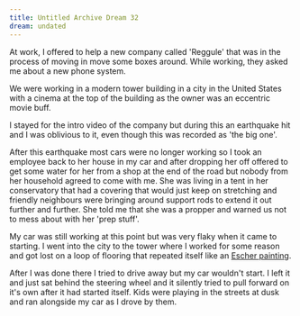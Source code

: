 ```yaml
---
title: Untitled Archive Dream 32
dream: undated
---
```


At work, I offered to help a new company called 'Reggule' that was in the process of moving in move some boxes around. While working, they asked me about a new phone system.

We were working in a modern tower building in a city in the United States with a cinema at the top of the building as the owner was an eccentric movie buff.

I stayed for the intro video of the company but during this an earthquake hit and I was oblivious to it, even though this was recorded as 'the big one'.

After this earthquake most cars were no longer working so I took an employee <!-- AH --> back to her house in my car and after dropping her off offered to get some water for her from a shop at the end of the road but nobody from her household agreed to come with me. She was living in a tent in her conservatory that had a covering that would just keep on stretching and friendly neighbours were bringing around support rods to extend it out further and further. She told me that she was a propper and warned us not to mess about with her 'prep stuff'.

My car was still working at this point but was very flaky when it came to starting. I went into the city to the tower where I worked for some reason and got lost on a loop of flooring that repeated itself like an <a href="https://www.google.co.uk/search?tbm=isch&q=escher%20painting">Escher painting</a>.

After I was done there I tried to drive away but my car wouldn't start. I left it and just sat behind the steering wheel and it silently tried to pull forward on it's own after it had started itself. Kids were playing in the streets at dusk and ran alongside my car as I drove by them.
